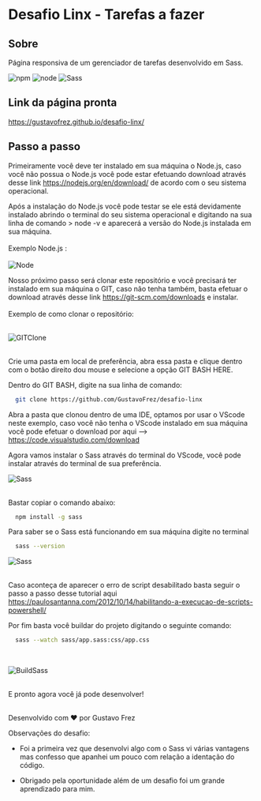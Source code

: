 # Desafio Linx - Tarefas a fazer


## Sobre

Página responsiva de um gerenciador de tarefas desenvolvido em Sass.

![npm](https://img.shields.io/badge/npm-6.1.13-orange)
![node](https://img.shields.io/badge/NodeJS-14.17.0-brightgreen)
![Sass](https://img.shields.io/badge/Sass-2.14.2-pink)

## Link da página pronta

  https://gustavofrez.github.io/desafio-linx/

## Passo a passo 

Primeiramente você deve ter instalado em sua máquina o Node.js, caso você não possua o Node.js você pode estar efetuando download através desse link https://nodejs.org/en/download/ de acordo com o seu sistema operacional.

Após a instalação do Node.js você pode testar se ele está devidamente instalado abrindo o terminal do seu sistema operacional e digitando na sua linha de comando > node -v e aparecerá a versão do Node.js instalada em sua máquina.
<br><br>
Exemplo Node.js :
<br><br>
![Node](https://i.ibb.co/w43WqSq/prompt-comando.png)

Nosso próximo passo será clonar este repositório e você precisará ter instalado em sua máquina o GIT, caso não tenha também, basta efetuar o download através desse link https://git-scm.com/downloads e instalar.
<br><br>
Exemplo de como clonar o repositório:
<br><br>

![GITClone](https://i.ibb.co/Zm0bxkb/git-clone-linx.png)
<br><br>

Crie uma pasta em local de preferência, abra essa pasta e clique dentro com o botão direito dou mouse e selecione a opção GIT BASH HERE.

Dentro do GIT BASH, digite na sua linha de comando:

```sh
  git clone https://github.com/GustavoFrez/desafio-linx
```

Abra a pasta que clonou dentro de uma IDE, optamos por usar o VScode neste exemplo, caso você não tenha o VScode instalado em sua máquina você pode efetuar o download por aqui --> https://code.visualstudio.com/download

Agora vamos instalar o Sass através do terminal do VScode, você pode instalar
através do terminal de sua preferência.

![Sass](https://i.ibb.co/fk2xgBc/npm-sass.png)
<br><br>

Bastar copiar o comando abaixo:

```sh
  npm install -g sass
```

Para saber se o Sass está funcionando em sua máquina digite no terminal

```sh
  sass --version
```

![Sass](https://i.ibb.co/LkR5g02/sass-version.png)
<br><br>

Caso aconteça de aparecer o erro de script desabilitado basta seguir o passo a passo desse tutorial aqui https://paulosantanna.com/2012/10/14/habilitando-a-execucao-de-scripts-powershell/


Por fim basta você buildar do projeto digitando o seguinte comando:

```sh
  sass --watch sass/app.sass:css/app.css
```
<br>

![BuildSass](https://i.ibb.co/Pwxh6fn/build-sass-certo.png)
<br><br>

E pronto agora você já pode desenvolver!
<br><br>

Desenvolvido com :heart: por Gustavo Frez

Observações do desafio:

- Foi a primeira vez que desenvolvi algo com o Sass vi várias vantagens mas confesso que apanhei um pouco com relação a identação do código.

- Obrigado pela oportunidade além de um desafio foi um grande aprendizado para mim.


